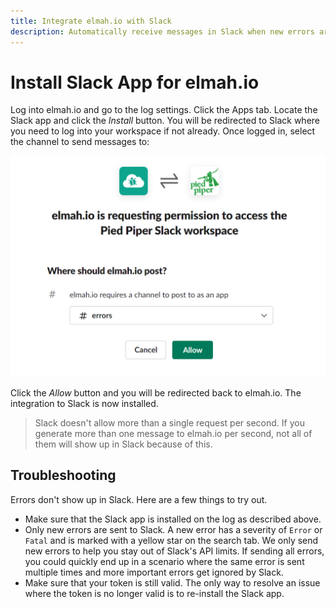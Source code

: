 ```yaml
---
title: Integrate elmah.io with Slack
description: Automatically receive messages in Slack when new errors are logged to elmah.io. With our Slack app, integrating Slack is only a few mouse clicks away.
---
```


# Install Slack App for elmah.io

Log into elmah.io and go to the log settings. Click the Apps tab. Locate the Slack app and click the *Install* button. You will be redirected to Slack where you need to log into your workspace if not already. Once logged in, select the channel to send messages to:

![Select channel](images/slack_select_channel-v2.png)

Click the _Allow_ button and you will be redirected back to elmah.io. The integration to Slack is now installed.

> Slack doesn't allow more than a single request per second. If you generate more than one message to elmah.io per second, not all of them will show up in Slack because of this.

## Troubleshooting

Errors don't show up in Slack. Here are a few things to try out.

* Make sure that the Slack app is installed on the log as described above.
* Only new errors are sent to Slack. A new error has a severity of `Error` or `Fatal` and is marked with a yellow star on the search tab. We only send new errors to help you stay out of Slack's API limits. If sending all errors, you could quickly end up in a scenario where the same error is sent multiple times and more important errors get ignored by Slack.
* Make sure that your token is still valid. The only way to resolve an issue where the token is no longer valid is to re-install the Slack app.